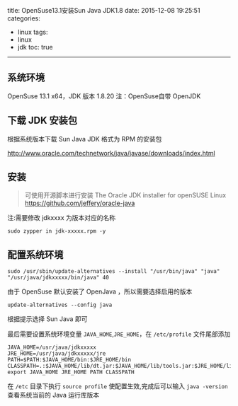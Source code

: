 title: OpenSuse13.1安装Sun Java JDK1.8
date: 2015-12-08 19:25:51
categories:
  - linux
tags: 
  - linux
  - jdk
toc: true
---
<h2 id="systeminfo">系统环境</h2>

OpenSuse 13.1 x64，JDK 版本 1.8.20 注：OpenSuse自带 OpenJDK

<h2 id="download">下载 JDK 安装包</h2>

根据系统版本下载 Sun Java JDK 格式为 RPM 的安装包

http://www.oracle.com/technetwork/java/javase/downloads/index.html

<h2 id="install-jdk">安装</h2>

>可使用开源脚本进行安装
>The Oracle JDK installer for openSUSE Linux
>https://github.com/jeffery/oracle-java

注:需要修改 jdkxxxx 为版本对应的名称

`sudo zypper in jdk-xxxxx.rpm -y`

<!-- more -->

<h2 id="config-env">配置系统环境</h2>

`sudo /usr/sbin/update-alternatives --install "/usr/bin/java" "java" "/usr/java/jdkxxxxx/bin/java" 40`

由于 OpenSuse 默认安装了 OpenJava ，所以需要选择启用的版本

`update-alternatives --config java`

根据提示选择 Sun Java 即可

最后需要设置系统环境变量 `JAVA_HOME`,`JRE_HOME`，在 `/etc/profile` 文件尾部添加

```
JAVA_HOME=/usr/java/jdkxxxxx
JRE_HOME=/usr/java/jdkxxxxx/jre
PATH=$PATH:$JAVA_HOME/bin:$JRE_HOME/bin
CLASSPATH=.:$JAVA_HOME/lib/dt.jar:$JAVA_HOME/lib/tools.jar:$JRE_HOME/lib
export JAVA_HOME JRE_HOME PATH CLASSPATH
```

在 `/etc` 目录下执行 `source profile` 使配置生效,完成后可以输入 `java -version` 查看系统当前的 Java 运行库版本
